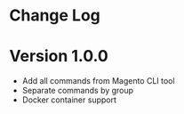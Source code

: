 # Change Log

# Version 1.0.0

- Add all commands from Magento CLI tool
- Separate commands by group
- Docker container support